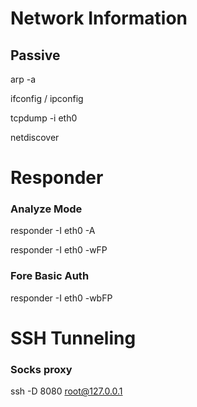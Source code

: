 # Network Information

## Passive

arp -a

ifconfig / ipconfig

tcpdump -i eth0

netdiscover

# Responder

### Analyze Mode
responder -I eth0 -A

responder -I eth0 -wFP

### Fore Basic Auth
responder -I eth0 -wbFP

# SSH Tunneling

### Socks proxy
ssh -D 8080 root@127.0.0.1
